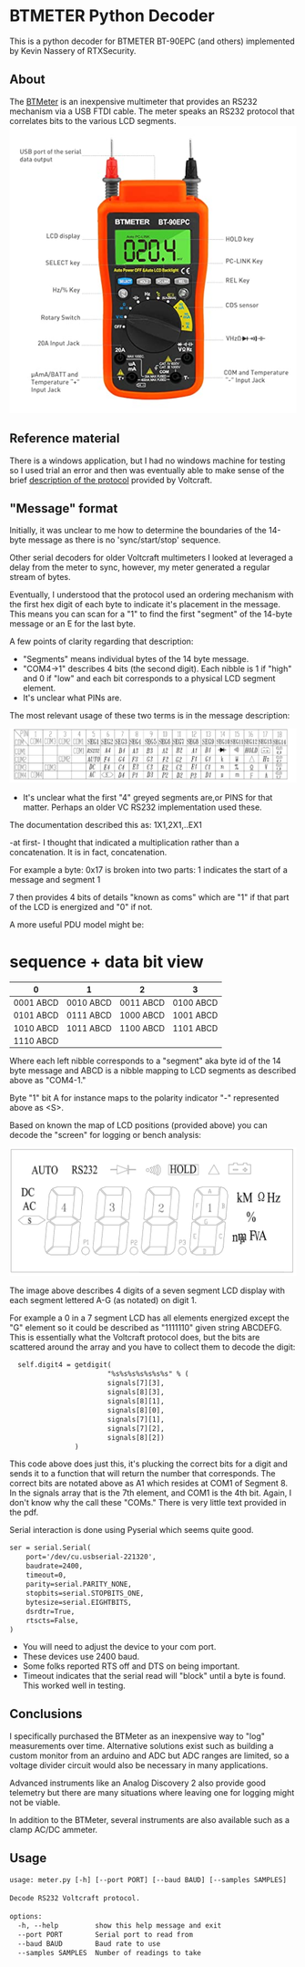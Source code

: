 # BTMETER Python Decoder
This is a python decoder for BTMETER BT-90EPC (and others) implemented by Kevin Nassery of RTXSecurity.

## About
The [BTMeter](https://www.amazon.com/BTMETER-Multimeter-Auto-Ranging-Resistance-Measuring/dp/B07C238GTP/ref=asc_df_B07C238GTP/?tag=hyprod-20&linkCode=df0&hvadid=242027088707&hvpos=&hvnetw=g&hvrand=3103974879487195685&hvpone=&hvptwo=&hvqmt=&hvdev=c&hvdvcmdl=&hvlocint=&hvlocphy=9019670&hvtargid=pla-523440179742&th=1) is an inexpensive multimeter that provides an RS232 mechanism via a USB FTDI cable. The meter speaks an RS232 protocol that correlates bits to the various LCD segments.
![btmeter](btmeter.jpg)
## Reference material
There is a windows application, but I had no windows machine for testing so I used trial an error and then was eventually able to make sense of the 
brief [description of the protocol](https://asset.conrad.com/media10/add/160267/c1/-/en/000123295DS01/datasheet-123295-voltcraft-vc-840-digital-multimeter-4000-counts.pdf) provided by Voltcraft.

## "Message" format

Initially, it was unclear to me how to determine the boundaries of the 14-byte message as there is no 'sync/start/stop' sequence. 

Other serial decoders for older Voltcraft multimeters I looked at leveraged a delay from the meter to sync, however, my meter generated a regular stream of bytes.

Eventually, I understood that the protocol used an ordering mechanism with the first hex digit of each byte to indicate it's placement in the message. This means you can scan for a "1" to find the first "segment" of the 14-byte message or an E for the last byte. 

A few points of clarity regarding that description:
* "Segments" means individual bytes of the 14 byte message.
* "COM4->1" describes 4 bits (the second digit). Each nibble is 1 if "high" and 0 if "low" and each bit corresponds to a physical LCD segment element.
* It's unclear what PINs are.

The most relevant usage of these two terms is in the message description:

![pdu](pdu.png)

* It's unclear what the first "4" greyed segments are,or PINS for that matter. Perhaps an older VC RS232 implementation used these.

The documentation described this as:
1X1,2X1,..EX1

-at first- I thought that indicated a multiplication rather than a concatenation. It is in fact, concatenation.

For example a byte: 0x17
is broken into two parts:
1 indicates the start of a message and segment 1

7 then provides 4 bits of details "known as coms" which are "1" if that part of the LCD is energized and "0" if not.

A more useful PDU model might be:
# sequence + data bit view
| 0 | 1 | 2 | 3 |
|--------|--------|--------|--------|
|0001 ABCD|0010 ABCD|0011 ABCD|0100 ABCD|
|0101 ABCD|0111 ABCD|1000 ABCD|1001 ABCD|
|1010 ABCD|1011 ABCD|1100 ABCD|1101 ABCD|
|1110 ABCD||||

Where each left nibble corresponds to a "segment" aka byte id of the 14 byte message and ABCD is a nibble mapping to LCD segments as described above as "COM4-1."

Byte "1" bit A for instance maps to the polarity indicator "-" represented above as \<S>.

Based on known the map of LCD positions (provided above) you can decode the "screen" for logging or bench analysis:

![lcd](lcd.png)

The image above describes 4 digits of a seven segment LCD display with each segment lettered A-G (as notated) on digit 1.

For example a 0 in a 7 segment LCD has all elements energized except the "G" element so it could be described as "1111110" given string ABCDEFG. This is essentially what the Voltcraft protocol does, but the bits are scattered around the array and you have to collect them to decode the digit:

```
  self.digit4 = getdigit(
                        "%s%s%s%s%s%s%s" % (
                        signals[7][3],
                        signals[8][3],
                        signals[8][1],
                        signals[8][0],
                        signals[7][1],
                        signals[7][2],
                        signals[8][2])
                )
```

This code above does just this, it's plucking the correct bits for a digit and sends it to a function that will return the number that corresponds. The correct bits are notated above as A1 which resides at COM1 of Segment 8. In the signals array that is the 7th element, and COM1 is the 4th bit. Again, I don't know why the call these "COMs." There is very little text provided in the pdf.



Serial interaction is done using Pyserial which seems quite good.

```
ser = serial.Serial(
    port='/dev/cu.usbserial-221320',
    baudrate=2400,
    timeout=0,
    parity=serial.PARITY_NONE,
    stopbits=serial.STOPBITS_ONE,
    bytesize=serial.EIGHTBITS,
    dsrdtr=True,
    rtscts=False,
)
```
* You will need to adjust the device to your com port.
* These devices use 2400 baud.
* Some folks reported RTS off and DTS on being important.
* Timeout indicates that the serial read will "block" until a byte is found. This worked well in testing.

## Conclusions
I specifically purchased the BTMeter as an inexpensive way to "log" measurements over time. Alternative solutions exist such as building a custom monitor from an arduino and ADC but ADC ranges are limited, so a voltage divider circuit would also be necessary in many applications. 

Advanced instruments like an Analog Discovery 2 also provide good telemetry but there are many situations where leaving one for logging might not be viable.

In addition to the BTMeter, several instruments are also available such as a clamp AC/DC ammeter.

## Usage
```
usage: meter.py [-h] [--port PORT] [--baud BAUD] [--samples SAMPLES]

Decode RS232 Voltcraft protocol.

options:
  -h, --help         show this help message and exit
  --port PORT        Serial port to read from
  --baud BAUD        Baud rate to use
  --samples SAMPLES  Number of readings to take
```